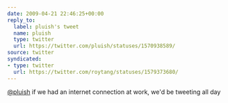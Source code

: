 ```yaml
---
date: 2009-04-21 22:46:25+00:00
reply_to:
  label: pluish's tweet
  name: pluish
  type: twitter
  url: https://twitter.com/pluish/statuses/1570938589/
source: twitter
syndicated:
- type: twitter
  url: https://twitter.com/roytang/statuses/1579373680/
---
```


[@pluish](https://twitter.com/pluish/) if we had an internet connection at work, we'd be tweeting all day